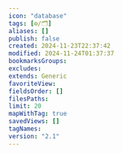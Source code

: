 ```yaml
---
icon: "database"
tags: [⚙️/🗂️]
aliases: []
publish: false
created: 2024-11-23T22:37:42
modified: 2024-11-24T01:37:37
bookmarksGroups: 
excludes: 
extends: Generic
favoriteView: 
fieldsOrder: []
filesPaths: 
limit: 20
mapWithTag: true
savedViews: []
tagNames: 
version: "2.1"
---
```

